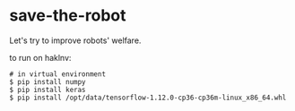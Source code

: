 # save-the-robot


Let's try to improve robots' welfare.


to run on haklnv:

```
# in virtual environment
$ pip install numpy
$ pip install keras 
$ pip install /opt/data/tensorflow-1.12.0-cp36-cp36m-linux_x86_64.whl
```